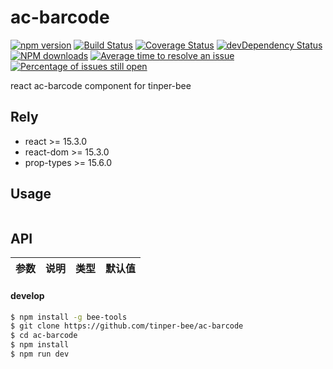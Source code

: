 # ac-barcode

[![npm version](https://img.shields.io/npm/v/ac-barcode.svg)](https://www.npmjs.com/package/ac-barcode)
[![Build Status](https://img.shields.io/travis/tinper-bee/ac-barcode/master.svg)](https://travis-ci.org/tinper-bee/ac-barcode)
[![Coverage Status](https://coveralls.io/repos/github/tinper-bee/ac-barcode/badge.svg?branch=master)](https://coveralls.io/github/tinper-bee/ac-barcode?branch=master)
[![devDependency Status](https://img.shields.io/david/dev/tinper-bee/ac-barcode.svg)](https://david-dm.org/tinper-bee/ac-barcode#info=devDependencies)
[![NPM downloads](http://img.shields.io/npm/dm/ac-barcode.svg?style=flat)](https://npmjs.org/package/ac-barcode)
[![Average time to resolve an issue](http://isitmaintained.com/badge/resolution/tinper-bee/ac-barcode.svg)](http://isitmaintained.com/project/tinper-bee/ac-barcode "Average time to resolve an issue")
[![Percentage of issues still open](http://isitmaintained.com/badge/open/tinper-bee/ac-barcode.svg)](http://isitmaintained.com/project/tinper-bee/ac-barcode "Percentage of issues still open")



react ac-barcode component for tinper-bee

## Rely

- react >= 15.3.0
- react-dom >= 15.3.0
- prop-types >= 15.6.0

## Usage

```js


```



## API

|参数|说明|类型|默认值|
|:--|:---:|:--:|---:|

#### develop

```sh
$ npm install -g bee-tools
$ git clone https://github.com/tinper-bee/ac-barcode
$ cd ac-barcode
$ npm install
$ npm run dev
```
